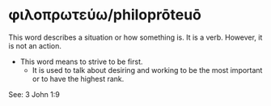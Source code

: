 # φιλοπρωτεύω/philoprōteuō
This word describes a situation or how something is. It is a verb. However, it is not an action.

* This word means to strive to be first.
    * It is used to talk about desiring and working to be the most important or to have the highest rank.

See: 3 John 1:9
